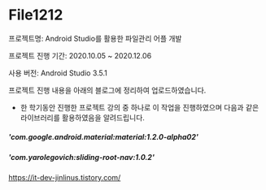 # File1212
프로젝트명: Android Studio를 활용한 파일관리 어플 개발

프로젝트 진행 기간: 2020.10.05 ~ 2020.12.06

사용 버전: Android Studio 3.5.1

프로젝트 진행 내용을 아래의 블로그에 정리하여 업로드하였습니다.

* 한 학기동안 진행한 프로젝트 강의 중 하나로 이 작업을 진행하였으며 다음과 같은 라이브러리를 활용하였음을 알려드립니다.

##### 'com.google.android.material:material:1.2.0-alpha02'
##### 'com.yarolegovich:sliding-root-nav:1.0.2'

https://it-dev-jinlinus.tistory.com/
